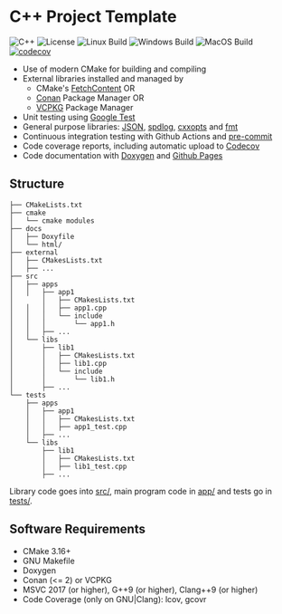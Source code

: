 # C++ Project Template

![C++](https://img.shields.io/badge/C%2B%2B-11%2F14%2F17%2F20%2F23-blue)
![License](https://camo.githubusercontent.com/890acbdcb87868b382af9a4b1fac507b9659d9bf/68747470733a2f2f696d672e736869656c64732e696f2f62616467652f6c6963656e73652d4d49542d626c75652e737667)
![Linux Build](https://github.com/Valdera/cpp-project-template/workflows/Ubuntu%20CI%20Test/badge.svg)
![Windows Build](https://github.com/Valdera/cpp-project-template/workflows/Windows%20CI%20Test/badge.svg)
![MacOS Build](https://github.com/Valdera/cpp-project-template/workflows/MacOS%20CI%20Test/badge.svg)
[![codecov](https://codecov.io/gh/Valdera/cpp-project-template/branch/master/graph/badge.svg)](https://codecov.io/gh/Valdera/cpp-project-template)


- Use of modern CMake for building and compiling
- External libraries installed and managed by
  - CMake's [FetchContent](https://cmake.org/cmake/help/latest/module/FetchContent.html) OR
  - [Conan](https://conan.io/) Package Manager OR
  - [VCPKG](https://github.com/microsoft/vcpkg) Package Manager
- Unit testing using [Google Test](https://github.com/google/googletest)
- General purpose libraries: [JSON](https://github.com/nlohmann/json), [spdlog](https://github.com/gabime/spdlog), [cxxopts](https://github.com/jarro2783/cxxopts) and [fmt](https://github.com/fmtlib/fmt)
- Continuous integration testing with Github Actions and [pre-commit](https://pre-commit.com/)
- Code coverage reports, including automatic upload to [Codecov](https://codecov.io)
- Code documentation with [Doxygen](https://doxygen.nl/) and [Github Pages](https://franneck94.github.io/CppProjectTemplate/)

## Structure

``` text
├── CMakeLists.txt
├── cmake
│   └── cmake modules
├── docs
│   ├── Doxyfile
│   └── html/
├── external
│   ├── CMakesLists.txt
│   ├── ...
├── src
│   ├── apps
│   │   ├── app1
│       │   ├── CMakesLists.txt
│   │   │   ├── app1.cpp
│   │   │   └── include
│   │   │       └── app1.h
│   │   ├── ...
│   └── libs
│       ├── lib1
│       │   ├── CMakesLists.txt
│       │   ├── lib1.cpp
│       │   └── include
│       │       └── lib1.h
│       ├── ...
└── tests
    ├── apps
    │   ├── app1
    │   │   ├── CMakesLists.txt
    │   │   ├── app1_test.cpp
    │   ├── ...
    └── libs
        ├── lib1
        │   ├── CMakesLists.txt
        │   ├── lib1_test.cpp
        ├── ...
```

Library code goes into [src/](src/), main program code in [app/](app) and tests go in [tests/](tests/).

## Software Requirements

- CMake 3.16+
- GNU Makefile
- Doxygen
- Conan (<= 2) or VCPKG
- MSVC 2017 (or higher), G++9 (or higher), Clang++9 (or higher)
- Code Coverage (only on GNU|Clang): lcov, gcovr
